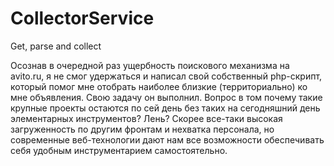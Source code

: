 CollectorService
================

Get, parse and collect

Осознав в очередной раз ущербность поискового механизма на avito.ru, я не смог удержаться и написал свой собственный php-скрипт, который помог мне отобрать наиболее близкие (территориально) ко мне объявления. Свою задачу он выполнил. Вопрос в том почему такие крупные проекты остаются по сей день без таких на сегодняшний день элементарных инструментов? Лень? Скорее все-таки высокая загруженность по другим фронтам и нехватка персонала, но современные веб-технологии дают нам все возможности обеспечивать себя удобным инструментарием самостоятельно.

